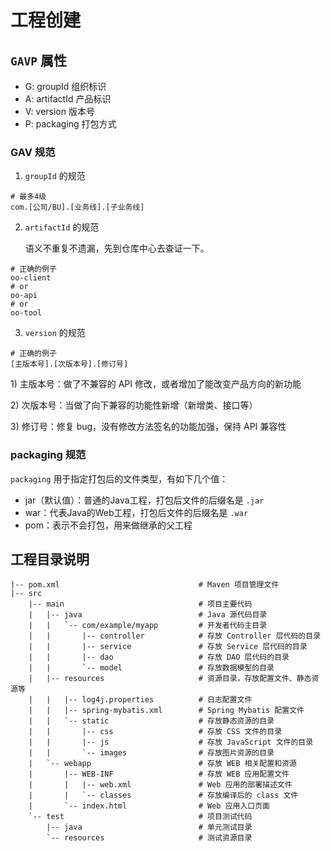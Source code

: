 # 工程创建

## `GAVP` 属性

- G: groupId 组织标识
- A: artifactId 产品标识
- V: version 版本号
- P: packaging 打包方式

### GAV 规范

1. `groupId` 的规范

```text
# 最多4级
com.[公司/BU].[业务线].[子业务线]
```

2. `artifactId` 的规范

   语义不重复不遗漏，先到仓库中心去查证一下。

```text
# 正确的例子
oo-client
# or
oo-api
# or
oo-tool
```

3. `version` 的规范

```text
# 正确的例子
[主版本号].[次版本号].[修订号]
```

1\) 主版本号：做了不兼容的 API 修改，或者增加了能改变产品方向的新功能

2\) 次版本号：当做了向下兼容的功能性新增（新增类、接口等）

3\) 修订号：修复 bug，没有修改方法签名的功能加强，保持 API 兼容性

### packaging 规范

`packaging` 用于指定打包后的文件类型，有如下几个值：

- jar（默认值）：普通的Java工程，打包后文件的后缀名是 `.jar`
- war：代表Java的Web工程，打包后文件的后缀名是 `.war`
- pom：表示不会打包，用来做继承的父工程

## 工程目录说明

```text
|-- pom.xml                               # Maven 项目管理文件
|-- src
    |-- main                              # 项目主要代码
    |   |-- java                          # Java 源代码目录
    |   |   `-- com/example/myapp         # 开发者代码主目录
    |   |       |-- controller            # 存放 Controller 层代码的目录
    |   |       |-- service               # 存放 Service 层代码的目录
    |   |       |-- dao                   # 存放 DAO 层代码的目录
    |   |       `-- model                 # 存放数据模型的目录
    |   |-- resources                     # 资源目录，存放配置文件、静态资源等
    |   |   |-- log4j.properties          # 日志配置文件
    |   |   |-- spring-mybatis.xml        # Spring Mybatis 配置文件
    |   |   `-- static                    # 存放静态资源的目录
    |   |       |-- css                   # 存放 CSS 文件的目录
    |   |       |-- js                    # 存放 JavaScript 文件的目录
    |   |       `-- images                # 存放图片资源的目录
    |   `-- webapp                        # 存放 WEB 相关配置和资源
    |       |-- WEB-INF                   # 存放 WEB 应用配置文件
    |       |   |-- web.xml               # Web 应用的部署描述文件
    |       |   `-- classes               # 存放编译后的 class 文件
    |       `-- index.html                # Web 应用入口页面
    `-- test                              # 项目测试代码
        |-- java                          # 单元测试目录
        `-- resources                     # 测试资源目录
```
